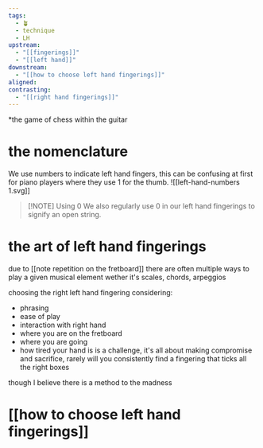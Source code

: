 ```yaml
---
tags:
  - 🪴
  - technique
  - LH
upstream:
  - "[[fingerings]]"
  - "[[left hand]]"
downstream:
  - "[[how to choose left hand fingerings]]"
aligned: 
contrasting:
  - "[[right hand fingerings]]"
---
```

*the game of chess within the guitar

# the nomenclature
We use numbers to indicate left hand fingers, this can be confusing at first for piano players where they use 1 for the thumb.
![[left-hand-numbers 1.svg]]


> [!NOTE] Using 0
> We also regularly use 0 in our left hand fingerings to signify an open string.
> 
> 

# the art of left hand fingerings 
due to [[note repetition on the fretboard]] there are often multiple ways to play a given musical element wether it's scales, chords, arpeggios

choosing the right left hand fingering considering:
- phrasing
- ease of play
- interaction with right hand
- where you are on the fretboard
- where you are going
- how tired your hand is
is a challenge, it's all about making compromise and sacrifice, rarely will you consistently find a fingering that ticks all the right boxes

though I believe there is a method to the madness
# [[how to choose left hand fingerings]]
